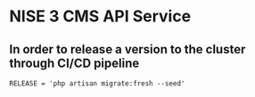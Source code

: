 # NISE 3 CMS API Service 

## In order to release a version to the cluster through CI/CD pipeline
```shell
RELEASE = 'php artisan migrate:fresh --seed'
```
